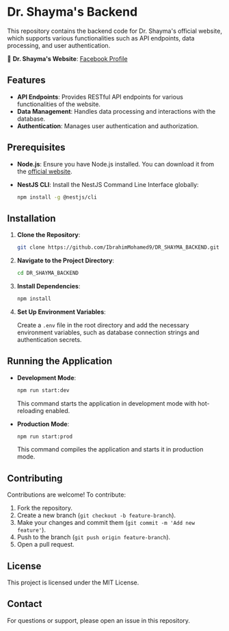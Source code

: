 # Dr. Shayma's Backend

This repository contains the backend code for Dr. Shayma's official website, which supports various functionalities such as API endpoints, data processing, and user authentication.

🔗 **Dr. Shayma's Website**: [Facebook Profile](https://www.facebook.com/profile.php?id=100002421841995&locale=en_EN)

## Features

- **API Endpoints**: Provides RESTful API endpoints for various functionalities of the website.
- **Data Management**: Handles data processing and interactions with the database.
- **Authentication**: Manages user authentication and authorization.

## Prerequisites

- **Node.js**: Ensure you have Node.js installed. You can download it from the [official website](https://nodejs.org/).
- **NestJS CLI**: Install the NestJS Command Line Interface globally:

  ```bash
  npm install -g @nestjs/cli
  ```

## Installation

1. **Clone the Repository**:

   ```bash
   git clone https://github.com/IbrahimMohamed9/DR_SHAYMA_BACKEND.git
   ```

2. **Navigate to the Project Directory**:

   ```bash
   cd DR_SHAYMA_BACKEND
   ```

3. **Install Dependencies**:

   ```bash
   npm install
   ```

4. **Set Up Environment Variables**:

   Create a `.env` file in the root directory and add the necessary environment variables, such as database connection strings and authentication secrets.

## Running the Application

- **Development Mode**:

  ```bash
  npm run start:dev
  ```

  This command starts the application in development mode with hot-reloading enabled.

- **Production Mode**:

  ```bash
  npm run start:prod
  ```

  This command compiles the application and starts it in production mode.

## Contributing

Contributions are welcome! To contribute:

1. Fork the repository.
2. Create a new branch (`git checkout -b feature-branch`).
3. Make your changes and commit them (`git commit -m 'Add new feature'`).
4. Push to the branch (`git push origin feature-branch`).
5. Open a pull request.

## License

This project is licensed under the MIT License.

## Contact

For questions or support, please open an issue in this repository.
